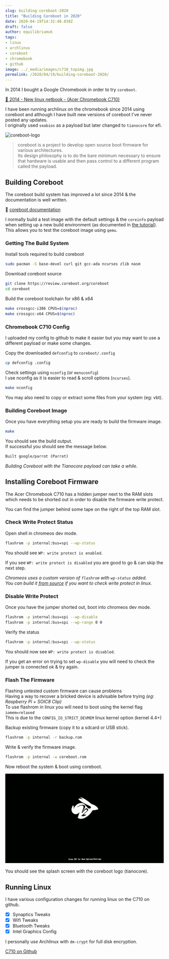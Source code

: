 ```yaml
---
slug: building-coreboot-2020
title: "Building Coreboot in 2020"
date: 2020-04-19T14:32:48.038Z
draft: false
author: equilibriumuk
tags:
- linux
- archlinux
- coreboot
- chromebook
- github
image: ../_media/images/c710_topimg.jpg
permalink: /2020/04/19/building-coreboot-2020/
---
```


In 2014 I bought a Google Chromebook in order to try `coreboot`.

<a href="/2014/06/18/new-linux-netbook/" target="_blank" aria-label="read blog post new linux netbook" rel="noopener noreferrer">📝 2014 - New linux netbook - (Acer Chromebook C710)</a>

I have been running archlinux on the chromebook since 2014 using coreboot and although I have built new versions of coreboot I've never posted any updates.<br />
I originally used `seabios` as a payload but later changed to `tianocore` for efi.

<p class="text-center"><img src="/media/logos/coreboot.svg" alt="coreboot-logo" class="inline dark-logo" width="200px"></p>

<blockquote>coreboot is a project to develop open source boot firmware for various architectures.<br /> Its design philosophy is to do the bare minimum necessary to ensure that hardware is usable and then pass control to a different program called the payload.</blockquote>

## Building Coreboot

The coreboot build system has improved a lot since 2014 & the documentation is well written.

📝 <a href="https://doc.coreboot.org/" target="_blank" aria-label="go to coreboot docs" rel="noopener noreferrer">coreboot documentation</a>

I normally build a test image with the default settings & the `coreinfo` payload when setting up a new build environment (as documented in <a href="https://doc.coreboot.org/tutorial/part1.html" target="_blank" aria-label="go to tutorial in coreboot docs" rel="noopener noreferrer">the tutorial</a>).<br />
This allows you to test the coreboot image using `qemu`.

### Getting The Build System

Install tools required to build coreboot

```sh
sudo pacman -S base-devel curl git gcc-ada ncurses zlib nasm
```

Download coreboot source

```sh
git clone https://review.coreboot.org/coreboot
cd coreboot
```

Build the coreboot toolchain for x86 & x64

```sh
make crossgcc-i386 CPUS=$(nproc)
make crossgcc-x64 CPUS=$(nproc)
```

### Chromebook C710 Config

I uploaded my config to github to make it easier but you may want to use a different payload or make some changes.

Copy the downloaded `defconfig` to `coreboot/.config`

```sh
cp defconfig .config
```

Check settings using `nconfig` (or `menuconfig`)<br />
I use nconfig as it is easier to read & scroll options (`ncurses`).

```sh
make nconfig
```

You may also need to copy or extract some files from your system (eg: vbt).

### Building Coreboot Image

Once you have everything setup you are ready to build the firmware image.

```sh
make
```

You should see the build output.<br/>
If successful you should see the message below.

```sh
Built google/parrot (Parrot)
```

*Building Coreboot with the Tianocore payload can take a while.*

## Installing Coreboot Firmware

<article class="message is-info">
  <div class="message-body">
    The Acer Chromebook C710 has a hidden jumper next to the RAM slots which needs to be shorted out in order to disable the firmware write protect.
  </div>
</article>

You can find the jumper behind some tape on the right of the top RAM slot.

### Check Write Protect Status

Open shell in chromeos dev mode.

```sh
flashrom -p internal:bus=spi --wp-status
```

You should see `WP: write protect is enabled`.

If you see `WP: write protect is disabled` you are good to go & can skip the next step.

<em>Chromeos uses a custom version of `flashrom` with `wp-status` added.<br />
You can build it <a href="https://chromium.googlesource.com/chromiumos/third_party/flashrom/" target="_blank" aria-label="go to chromiumos flashrom" rel="noopener noreferrer">from source</a> if you want to check write protect in linux.</em>

### Disable Write Protect

Once you have the jumper shorted out, boot into chromeos dev mode.

```sh
flashrom -p internal:bus=spi --wp-disable
flashrom -p internal:bus=spi --wp-range 0 0
```

Verify the status

```sh
flashrom -p internal:bus=spi --wp-status
```

You should now see `WP: write protect is disabled`.

If you get an error on trying to set `wp-disable` you will need to check the jumper is connected ok & try again.

### Flash The Firmware

<article class="message is-warning">
  <div class="message-body">
    Flashing untested custom firmware can cause problems<br />
    Having a way to recover a bricked device is advisable before trying <em>(eg: Raspberry Pi + SOIC8 Clip)</em>
  </div>
</article>

<article class="message is-danger">
  <div class="message-body">
    To use flashrom in linux you will need to boot using the kernel flag <code class="language-text">iomem=relaxed</code><br />
    This is due to the <code class="language-text">CONFIG_IO_STRICT_DEVMEM</code> linux kernel option (kernel 4.4+)
  </div>
</article>

Backup existing firmware (copy it to a sdcard or USB stick).

```sh
flashrom -p internal -r backup.rom
```

Write & verify the firmware image.

```sh
flashrom -p internal -w coreboot.rom
```

Now reboot the system & boot using coreboot.

![coreboot_tianocore_boot](../_media/images/coreboot_tianocore_boot.png)

You should see the splash screen with the coreboot logo (tianocore).

## Running Linux

I have various configuration changes for running linux on the C710 on github.

- [x] Synaptics Tweaks
- [x] Wifi Tweaks
- [x] Bluetooth Tweaks
- [x] Intel Graphics Config

I personally use Archlinux with `dm-crypt` for full disk encryption.

<a class="github" href="https://github.com/equk/c710" aria-label="View on GitHub" target="_blank" rel="noopener noreferrer"><i class="fa fa-github"></i> C710 on Github</a>